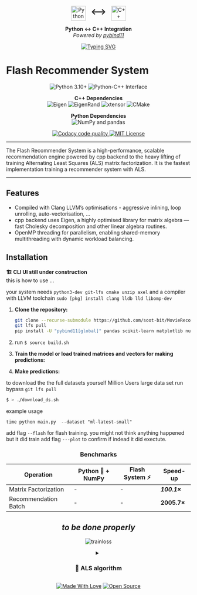 

<p align="center">
  <img src="https://upload.wikimedia.org/wikipedia/commons/c/c3/Python-logo-notext.svg" width="40" height="40" alt="Python logo" style="vertical-align: middle;"/>
  <span style="font-size: 24px; font-weight: bold; margin: 0 10px;">⟷</span>
  <img src="https://upload.wikimedia.org/wikipedia/commons/1/18/ISO_C%2B%2B_Logo.svg" width="40" height="40" alt="C++ logo" style="vertical-align: middle;"/>
</p>

<p align="center"><strong>Python ↔ C++ Integration</strong><br/>
<em>Powered by <a href="https://pybind11.readthedocs.io/" target="_blank">pybind11</a></em>
</p>



<p align="center">
  <a href="https://git.io/typing-svg"><img src="https://readme-typing-svg.demolab.com?font=Fira+Code&weight=600&size=25&pause=1500&random=true&width=435&lines=super+fast+training+speeds+;easily+train+in+python+;+++%F0%9F%97%B2+%F0%9F%97%B2+++FLASH+RECOMMENDER+%F0%9F%97%B2+%F0%9F%97%B2;%F0%9F%87%A8%E2%9E%95%E2%9E%95+back-end+%F0%9F%8F%8E%EF%B8%8F" alt="Typing SVG" /></a>
</p>



# Flash Recommender System

<p align="center">
  <img src="https://img.shields.io/badge/Python-3.10%2B-blue?logo=python" alt="Python 3.10+"/>
  <img src="https://img.shields.io/badge/Interface-Python⇄C++-yellowgreen" alt="Python-C++ Interface"/>
</p>

<p align="center">
  <strong>C++ Dependencies</strong><br/>
  <img src="https://img.shields.io/badge/Uses-Eigen-blueviolet?logo=c%2B%2B" alt="Eigen"/>
  <img src="https://img.shields.io/badge/Uses-EigenRand-ff69b4?logo=c%2B%2B" alt="EigenRand"/>
  <img src="https://img.shields.io/badge/Uses-xtensor-lightgrey?logo=c%2B%2B" alt="xtensor"/>
  <img src="https://img.shields.io/badge/Builds%20with-CMake-064F8C?logo=cmake" alt="CMake"/>
</p>

<p align="center">
  <strong>Python Dependencies</strong><br/>
  <img src="https://img.shields.io/badge/Uses-NumPy%20%7C%20pandas-informational?logo=python" alt="NumPy and pandas"/>
</p>

<p align="center">
  <a href="https://www.codacy.com/manual/p-ranav/indicators?utm_source=github.com&amp;utm_medium=referral&amp;utm_content=p-ranav/indicators&amp;utm_campaign=Badge_Grade">
    <img src="https://api.codacy.com/project/badge/Grade/93401e73f250407cb32445afec4e3e99" alt="Codacy code quality"/>
  </a>
  <a href="https://github.com/p-ranav/indicators/blob/master/LICENSE">
    <img src="https://img.shields.io/badge/License-MIT-yellow?logo=open-source-initiative" alt="MIT License"/>
  </a>
</p>

----

The Flash Recommender System is a high-performance, scalable recommendation engine powered by cpp backend to the heavy lifting of training Alternating Least Squares (ALS) matrix factorization. It is the fastest implementation training a recommender system with ALS.

---

## Features
- Compiled with Clang LLVM’s optimisations - aggressive inlining, loop unrolling, auto-vectorisation, ... 
- cpp backend uses Eigen, a highly optimised library for matrix algebra — fast Cholesky decomposition and other linear algebra routines.
- OpenMP threading for parallelism, enabling shared-memory multithreading with dynamic workload balancing.


## Installation
**🏗️ CLI UI still under construction**  
this is how to use ... 

your system needs `python3-dev git-lfs cmake unzip axel` and a compiler with LLVM toolchain `sudo [pkg] install clang lldb lld libomp-dev` 
1. **Clone the repository:** 
    ```bash
    git clone --recurse-submodule https://github.com/soot-bit/MovieRecommender.git
    git lfs pull
    pip install -U "pybind11[global]" pandas scikit-learn matplotlib numpy tqdm optuna
    ```

2. run `$ source build.sh`
2. **Train the model or load trained matrices and vectors for making predictions:**
3. **Make predictions:**



to download the the full datasets yourself Million Users large data set run bypass `git lfs pull`
```bash
$ > ./download_ds.sh
```
example usage
```
time python main.py  --dataset "ml-latest-small"
```
add flag `--flash` for flash training. you might not think anything happened but it did train
add flag `---plot` to confirm if indead it did exectute.


<div align="center">



<!-- 
`pip install flash-rec --upgrade`


```python

import flash_rec as fr

# Blazing-fast recommendations in 3 lines!
model = fr.HyperEngine()
model.train(lightning_mode=True) ## uses cpp backend
recommendations = model.predict(user_id=42, top_k=10)

``` -->


###  Benchmarks

| Operation               | Python 🐢 + NumPy | Flash System ⚡ | Speed-up      |
|------------------------|------------------|-----------------|---------------|
| Matrix Factorization   | -                | -               | ***100.1×***  |
| Recommendation Batch   | -                | -               | **2005.7×**   |

*to be done properly*
---

![trainloss](results/100ktrain.png)

<details>
<summary><h3>🧠 ALS algorithm</h3></summary>
  

- Update $U \rightarrow V \rightarrow b_i \rightarrow b_j$ iteratively.
 
 **User Vector**
$ u_i = \left( \lambda \sum_{j \in \Omega(i)} v_j v_j^T + \tau I \right)^{-1} \left( \lambda \sum_{j \in \Omega(i)} (r_{ij} - b_i - b_j) v_j \right) $

   **Movie Vector**
   $ v_j = \left( \lambda \sum_{i \in {\Omega}^{-1}(j)} u_i u_i^T + \tau I \right)^{-1} \left( \lambda \sum_{i \in {\Omega}^{-1}(j)} (r_{ij} - b_i - b_j) u_i \right) $


   **User Bias**
   $ b_i = \frac{\lambda \sum_{j \in \Omega(i)} \left(r_{ij} - u_i^T v_j - b_j\right)}{\lambda |\Omega(i)| + \gamma} $

  **Movie Bias**
   $ b_j = \frac{\lambda \sum_{i \in {\Omega}^{-1}(j)} \left(r_{ij} - u_i^T v_j - b_i\right)}{\lambda |{\Omega}^{-1}(j)| + \gamma} $


##### **Key Notes:**

- **Interdependence**: Biases $b_i$ and $b_j$ depend on each other, so update them sequentially using the most recent values and split updates
- **Regularization**: $\gamma$ controls the strength of bias regularization. $\tau$ controls strength of latent vec regularisation

</details>




<div align="center">

  [![Made With Love](https://img.shields.io/badge/%F0%9F%92%96-Made_With_Love-ff69b4)](https://github.com/yourusername)
  [![Open Source](https://badges.frapsoft.com/os/v2/open-source.svg?v=103)](https://opensource.org/)

</div>



